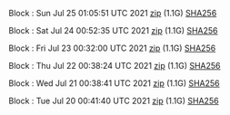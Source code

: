 Block [](https://testnet-insight.dashevo.org/insight/block/): Sun Jul 25 01:05:51 UTC 2021 [zip](https://dash-bootstrap.ams3.digitaloceanspaces.com/testnet/2021-07-25/bootstrap.dat.zip) (1.1G) [SHA256](https://dash-bootstrap.ams3.digitaloceanspaces.com/testnet/2021-07-25/sha256.txt)

Block [](https://testnet-insight.dashevo.org/insight/block/): Sat Jul 24 00:52:35 UTC 2021 [zip](https://dash-bootstrap.ams3.digitaloceanspaces.com/testnet/2021-07-24/bootstrap.dat.zip) (1.1G) [SHA256](https://dash-bootstrap.ams3.digitaloceanspaces.com/testnet/2021-07-24/sha256.txt)

Block [](https://testnet-insight.dashevo.org/insight/block/): Fri Jul 23 00:32:00 UTC 2021 [zip](https://dash-bootstrap.ams3.digitaloceanspaces.com/testnet/2021-07-23/bootstrap.dat.zip) (1.1G) [SHA256](https://dash-bootstrap.ams3.digitaloceanspaces.com/testnet/2021-07-23/sha256.txt)

Block [](https://testnet-insight.dashevo.org/insight/block/): Thu Jul 22 00:38:24 UTC 2021 [zip](https://dash-bootstrap.ams3.digitaloceanspaces.com/testnet/2021-07-22/bootstrap.dat.zip) (1.1G) [SHA256](https://dash-bootstrap.ams3.digitaloceanspaces.com/testnet/2021-07-22/sha256.txt)

Block [](https://testnet-insight.dashevo.org/insight/block/): Wed Jul 21 00:38:41 UTC 2021 [zip](https://dash-bootstrap.ams3.digitaloceanspaces.com/testnet/2021-07-21/bootstrap.dat.zip) (1.1G) [SHA256](https://dash-bootstrap.ams3.digitaloceanspaces.com/testnet/2021-07-21/sha256.txt)

Block [](https://testnet-insight.dashevo.org/insight/block/): Tue Jul 20 00:41:40 UTC 2021 [zip](https://dash-bootstrap.ams3.digitaloceanspaces.com/testnet/2021-07-20/bootstrap.dat.zip) (1.1G) [SHA256](https://dash-bootstrap.ams3.digitaloceanspaces.com/testnet/2021-07-20/sha256.txt)
